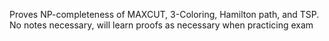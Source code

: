 Proves NP-completeness of MAXCUT, 3-Coloring, Hamilton path, and TSP. No notes
necessary, will learn proofs as necessary when practicing exam
